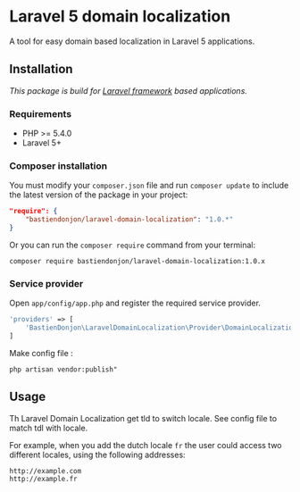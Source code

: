 # Laravel 5 domain localization
A tool for easy domain based localization in Laravel 5 applications.

## Installation
_This package is build for [Laravel framework](http://laravel.com) based applications._

### Requirements
- PHP >= 5.4.0
- Laravel 5+

### Composer installation
You must modify your `composer.json` file and run `composer update` to include the latest version of the package in your project:

```json
"require": {
    "bastiendonjon/laravel-domain-localization": "1.0.*"
}
```

Or you can run the `composer require` command from your terminal:

```
composer require bastiendonjon/laravel-domain-localization:1.0.x
```

### Service provider
Open `app/config/app.php` and register the required service provider.

```php
'providers' => [
    'BastienDonjon\LaravelDomainLocalization\Provider\DomainLocalizationServiceProvider',
]
```

Make config file :

```
php artisan vendor:publish"
```

## Usage
Th Laravel Domain Localization get tld to switch locale. See config file to match tdl with locale.

For example, when you add the dutch locale `fr` the user could access two different locales, using the following addresses:

```
http://example.com
http://example.fr
```